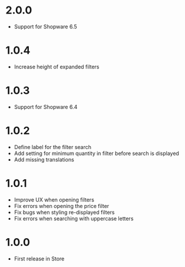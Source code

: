 # 2.0.0

* Support for Shopware 6.5

# 1.0.4

* Increase height of expanded filters

# 1.0.3

* Support for Shopware 6.4

# 1.0.2

* Define label for the filter search
* Add setting for minimum quantity in filter before search is displayed
* Add missing translations

# 1.0.1

* Improve UX when opening filters
* Fix errors when opening the price filter
* Fix bugs when styling re-displayed filters
* Fix errors when searching with uppercase letters

# 1.0.0

* First release in Store
